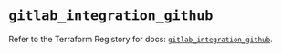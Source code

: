 # `gitlab_integration_github`

Refer to the Terraform Registory for docs: [`gitlab_integration_github`](https://registry.terraform.io/providers/gitlabhq/gitlab/16.1.0/docs/resources/integration_github).
